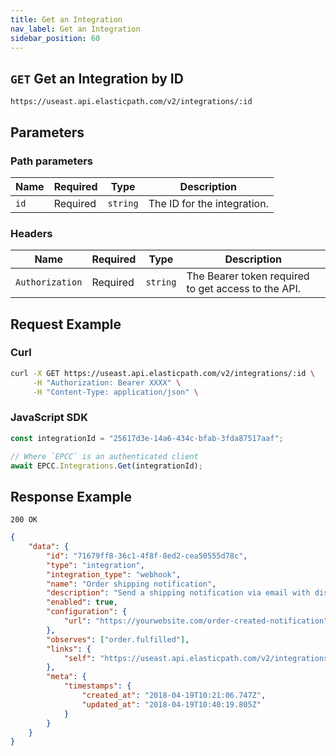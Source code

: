 ```yaml
---
title: Get an Integration
nav_label: Get an Integration
sidebar_position: 60
---
```


## `GET` Get an Integration by ID

```http
https://useast.api.elasticpath.com/v2/integrations/:id
```

## Parameters

### Path parameters

| Name | Required | Type     | Description                 |
| ---- | -------- | -------- | --------------------------- |
| `id` | Required | `string` | The ID for the integration. |

### Headers

| Name            | Required | Type     | Description                                         |
| --------------- | -------- | -------- | --------------------------------------------------- |
| `Authorization` | Required | `string` | The Bearer token required to get access to the API. |

## Request Example

### Curl

```bash
curl -X GET https://useast.api.elasticpath.com/v2/integrations/:id \
     -H "Authorization: Bearer XXXX" \
     -H "Content-Type: application/json" \
```

### JavaScript SDK

```javascript
const integrationId = "25617d3e-14a6-434c-bfab-3fda87517aaf";

// Where `EPCC` is an authenticated client
await EPCC.Integrations.Get(integrationId);
```

## Response Example

`200 OK`

```json
{
    "data": {
        "id": "71679ff8-36c1-4f8f-8ed2-cea50555d78c",
        "type": "integration",
        "integration_type": "webhook",
        "name": "Order shipping notification",
        "description": "Send a shipping notification via email with discount code.",
        "enabled": true,
        "configuration": {
            "url": "https://yourwebsite.com/order-created-notification"
        },
        "observes": ["order.fulfilled"],
        "links": {
            "self": "https://useast.api.elasticpath.com/v2/integrations/5f2c7366-c97f-4047-b3f3-a603270db189"
        },
        "meta": {
            "timestamps": {
                "created_at": "2018-04-19T10:21:06.747Z",
                "updated_at": "2018-04-19T10:40:19.805Z"
            }
        }
    }
}
```
